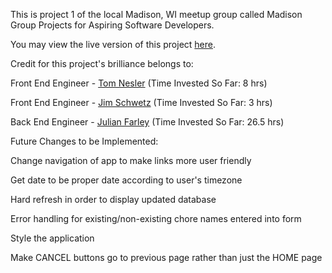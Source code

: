 This is project 1 of the local Madison, WI meetup group called Madison 
Group Projects for Aspiring Software Developers. 

You may view the live version of this project <a href="http://chorestimemadison.appspot.com/">here</a>. 

Credit for this project's brilliance belongs to: 

 Front End Engineer - <a href="https://tomnesler55.wordpress.com/">Tom Nesler</a>  (Time Invested So Far: 8 hrs) 

 Front End Engineer - <a href="https://plus.google.com/105587733820664495590/posts">Jim Schwetz</a>  (Time Invested So Far: 3 hrs)

 Back End Engineer - <a href="https://github.com/jvojens2">Julian Farley</a>  (Time Invested So Far: 26.5 hrs)

Future Changes to be Implemented: 

Change navigation of app to make links more user friendly

Get date to be proper date according to user's timezone 

Hard refresh in order to display updated database

Error handling for existing/non-existing chore names entered into form 

Style the application 

Make CANCEL buttons go to previous page rather than just the HOME page
